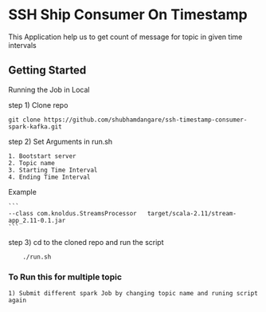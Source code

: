 # SSH Ship Consumer On Timestamp

This Application help us to get count of message for topic in given time intervals

## Getting Started

Running the Job in Local

step 1) Clone repo 

    git clone https://github.com/shubhamdangare/ssh-timestamp-consumer-spark-kafka.git
    

    
step 2) Set Arguments in run.sh 

    1. Bootstart server
    2. Topic name
    3. Starting Time Interval
    4. Ending Time Interval 
    
Example 

    ```
    --class com.knoldus.StreamsProcessor   target/scala-2.11/stream-app_2.11-0.1.jar 
    ```

step 3) cd to the cloned repo and run the script
    
        ./run.sh

 
 

### To Run this for multiple topic 
    
    1) Submit different spark Job by changing topic name and runing script again

